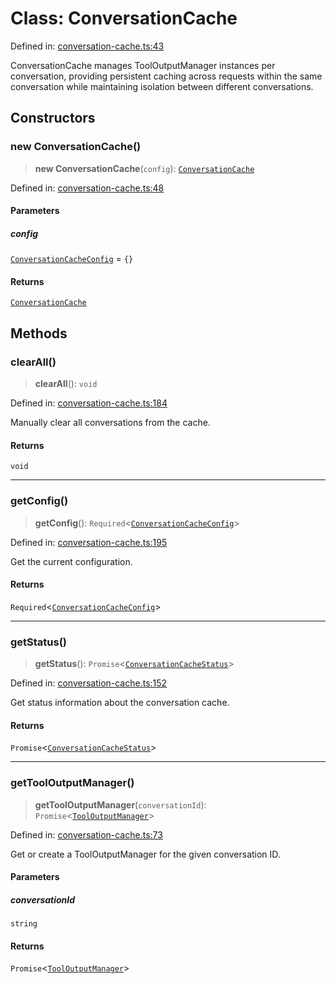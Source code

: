 # Class: ConversationCache

Defined in: [conversation-cache.ts:43](https://github.com/GeoDaCenter/openassistant/blob/0a6a7e7306d75a25dc968b3117f04cb7bd613bec/packages/utils/src/conversation-cache.ts#L43)

ConversationCache manages ToolOutputManager instances per conversation,
providing persistent caching across requests within the same conversation
while maintaining isolation between different conversations.

## Constructors

### new ConversationCache()

> **new ConversationCache**(`config`): [`ConversationCache`](ConversationCache.md)

Defined in: [conversation-cache.ts:48](https://github.com/GeoDaCenter/openassistant/blob/0a6a7e7306d75a25dc968b3117f04cb7bd613bec/packages/utils/src/conversation-cache.ts#L48)

#### Parameters

##### config

[`ConversationCacheConfig`](../interfaces/ConversationCacheConfig.md) = `{}`

#### Returns

[`ConversationCache`](ConversationCache.md)

## Methods

### clearAll()

> **clearAll**(): `void`

Defined in: [conversation-cache.ts:184](https://github.com/GeoDaCenter/openassistant/blob/0a6a7e7306d75a25dc968b3117f04cb7bd613bec/packages/utils/src/conversation-cache.ts#L184)

Manually clear all conversations from the cache.

#### Returns

`void`

***

### getConfig()

> **getConfig**(): `Required`\<[`ConversationCacheConfig`](../interfaces/ConversationCacheConfig.md)\>

Defined in: [conversation-cache.ts:195](https://github.com/GeoDaCenter/openassistant/blob/0a6a7e7306d75a25dc968b3117f04cb7bd613bec/packages/utils/src/conversation-cache.ts#L195)

Get the current configuration.

#### Returns

`Required`\<[`ConversationCacheConfig`](../interfaces/ConversationCacheConfig.md)\>

***

### getStatus()

> **getStatus**(): `Promise`\<[`ConversationCacheStatus`](../interfaces/ConversationCacheStatus.md)\>

Defined in: [conversation-cache.ts:152](https://github.com/GeoDaCenter/openassistant/blob/0a6a7e7306d75a25dc968b3117f04cb7bd613bec/packages/utils/src/conversation-cache.ts#L152)

Get status information about the conversation cache.

#### Returns

`Promise`\<[`ConversationCacheStatus`](../interfaces/ConversationCacheStatus.md)\>

***

### getToolOutputManager()

> **getToolOutputManager**(`conversationId`): `Promise`\<[`ToolOutputManager`](ToolOutputManager.md)\>

Defined in: [conversation-cache.ts:73](https://github.com/GeoDaCenter/openassistant/blob/0a6a7e7306d75a25dc968b3117f04cb7bd613bec/packages/utils/src/conversation-cache.ts#L73)

Get or create a ToolOutputManager for the given conversation ID.

#### Parameters

##### conversationId

`string`

#### Returns

`Promise`\<[`ToolOutputManager`](ToolOutputManager.md)\>
